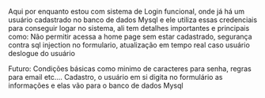 Aqui por enquanto estou com sistema de Login funcional, onde já há um usuário cadastrado no banco de dados Mysql e ele utiliza essas credenciais
para conseguir logar no sistema, ali tem detalhes importantes e principais como: Não permitir acessa a home page sem estar cadastrado, segurança contra
sql injection no formulario, atualização em tempo real caso usuário deslogue do usuário

Futuro: Condições básicas como minimo de caracteres para senha, regras para email etc....
        Cadastro, o usuário em si digita no formulário as informações e elas vão para o banco de dados Mysql
      
